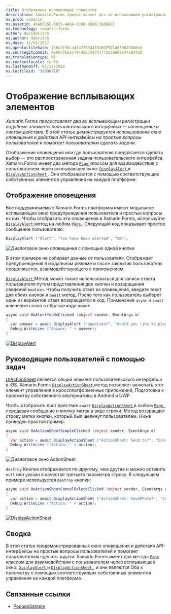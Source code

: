```yaml
---
title: Отображение всплывающих элементов
description: Xamarin.Forms предоставляет два во всплывающем регистрации подобные элементы пользовательского интерфейса — оповещение и листом действие. В этой статье демонстрируется использование окно оповещения и действия API-интерфейсы на простые вопросы пользователей и помогает пользователям сделать задачи.
ms.prod: xamarin
ms.assetid: 46AB0D5E-0025-4A8A-9D00-3E66C3D0BA2E
ms.technology: xamarin-forms
author: davidbritch
ms.author: dabritch
ms.date: 12/01/2017
ms.openlocfilehash: 156c2f9dca47a7755d4f810d7921a05662388ded
ms.sourcegitcommit: 6e955f6851794d58334d41f7a550d93a47e834d2
ms.translationtype: MT
ms.contentlocale: ru-RU
ms.lasthandoff: 07/12/2018
ms.locfileid: "38996718"
---
```

# <a name="displaying-pop-ups"></a>Отображение всплывающих элементов

_Xamarin.Forms предоставляет два во всплывающем регистрации подобные элементы пользовательского интерфейса — оповещение и листом действие. В этой статье демонстрируется использование окно оповещения и действия API-интерфейсы на простые вопросы пользователей и помогает пользователям сделать задачи._

Отображение оповещения или где пользователю предлагается сделать выбор — это распространенная задача пользовательского интерфейса. Xamarin.Forms имеет два метода [ `Page` ](xref:Xamarin.Forms.Page) классом для взаимодействия с пользователем через всплывающее окно: [ `DisplayAlert` ](xref:Xamarin.Forms.Page.DisplayAlert*) и [ `DisplayActionSheet` ](xref:Xamarin.Forms.Page.DisplayActionSheet*). Они отображаются с помощью соответствующих собственных элементов управления на каждой платформе.

## <a name="displaying-an-alert"></a>Отображение оповещения

Все поддерживаемые Xamarin.Forms платформы имеют модальное всплывающее окно предупреждения пользователя и простые вопросы из них. Чтобы отобразить эти оповещения в Xamarin.Forms, используйте [ `DisplayAlert` ](xref:Xamarin.Forms.Page.DisplayAlert*) метод на любом [ `Page` ](xref:Xamarin.Forms.Page). Следующий код показывает простое сообщение пользователю:

```csharp
DisplayAlert ("Alert", "You have been alerted", "OK");
```

![](pop-ups-images/alert.png "Диалоговое окно оповещения с помощью одной кнопки")

В этом примере не собирает данные от пользователя. Отображает предупреждения в модальном режиме и после закрытия пользователя продолжается, взаимодействующего с приложением.

[ `DisplayAlert` ](xref:Xamarin.Forms.Page.DisplayAlert*) Метод может также использоваться для записи ответа пользователя путем представления две кнопки и возвращения сведений `boolean`. Чтобы получить ответ из оповещения, введите текст для обеих кнопок и `await` метод. После того как пользователь выберет один из вариантов ответ возвращается в код. Примечание `async` и `await` ключевые слова в образце кода ниже:

```csharp
async void OnAlertYesNoClicked (object sender, EventArgs e)
{
  var answer = await DisplayAlert ("Question?", "Would you like to play a game", "Yes", "No");
  Debug.WriteLine ("Answer: " + answer);
}
```

[![DisplayAlert](pop-ups-images/alert2-sml.png "предупреждения диалоговое окно с двумя кнопками")](pop-ups-images/alert2.png#lightbox "предупреждения диалоговое окно с кнопками")

## <a name="guiding-users-through-tasks"></a>Руководящие пользователей с помощью задач

[UIActionSheet](https://developer.apple.com/library/ios/documentation/uikit/reference/uiactionsheet_class/Reference/Reference.html) является общий элемент пользовательского интерфейса в iOS. Xamarin.Forms [ `DisplayActionSheet` ](xref:Xamarin.Forms.Page.DisplayActionSheet*) метод позволяет включать этот элемент управления в кроссплатформенных приложений, Подготовка к просмотру собственного альтернативы в Android и UWP.

Чтобы отобразить лист действие `await` [ `DisplayActionSheet` ](xref:Xamarin.Forms.Page.DisplayActionSheet*) в любом [ `Page` ](xref:Xamarin.Forms.Page), передавая сообщение и кнопку меток в виде строки. Метод возвращает строку метки кнопки, который был щелкнут пользователем. Ниже приведен простой пример.

```csharp
async void OnActionSheetSimpleClicked (object sender, EventArgs e)
{
  var action = await DisplayActionSheet ("ActionSheet: Send to?", "Cancel", null, "Email", "Twitter", "Facebook");
  Debug.WriteLine ("Action: " + action);
}
```

![](pop-ups-images/action.png "Диалоговое окно ActionSheet")

`destroy` Кнопка отображается по-другому, чем другие и можно оставить `null` или указан в качестве третьего параметра строку. В следующем примере используется `destroy` кнопки:

```csharp
async void OnActionSheetCancelDeleteClicked (object sender, EventArgs e)
{
  var action = await DisplayActionSheet ("ActionSheet: SavePhoto?", "Cancel", "Delete", "Photo Roll", "Email");
  Debug.WriteLine ("Action: " + action);
}
```

[![DisplayActionSheet](pop-ups-images/action2-sml.png "диалоговое окно листа действий с кнопкой \"Destroy\"")](pop-ups-images/action2.png#lightbox "диалоговое окно листа действий с кнопкой \"Destroy\"")

## <a name="summary"></a>Сводка

В этой статье продемонстрированных окно оповещения и действия API-интерфейсы на простые вопросы пользователей и помогает пользователям сделать задачи. Xamarin.Forms имеет два метода [ `Page` ](xref:Xamarin.Forms.Page) классом для взаимодействия с пользователем через всплывающее окно: [ `DisplayAlert` ](xref:Xamarin.Forms.Page.DisplayAlert*) и [ `DisplayActionSheet` ](xref:Xamarin.Forms.Page.DisplayActionSheet*), и они являются Оба к просмотру с помощью соответствующих собственных элементов управления на каждой платформе.



## <a name="related-links"></a>Связанные ссылки

- [PopupsSample](https://developer.xamarin.com/samples/xamarin-forms/Navigation/Pop-ups/)
